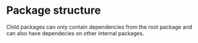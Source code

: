 # Package structure

Child packages can only contain dependencies from the root package and can also have dependecies on other internal packages.

